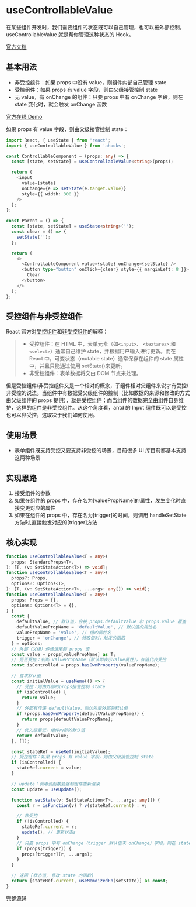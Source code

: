 # useControllableValue

在某些组件开发时，我们需要组件的状态既可以自己管理，也可以被外部控制，useControllableValue 就是帮你管理这种状态的 Hook。

[官方文档](https://ahooks.js.org/zh-CN/hooks/https://ahooks.js.org/zh-CN/hooks/use-controllable-value)

## 基本用法

- 非受控组件：如果 props 中没有 value，则组件内部自己管理 state
- 受控组件：如果 props 有 value 字段，则由父级接管控制 state
- 无 value，有 onChange 的组件：只要 props 中有 onChange 字段，则在 state 变化时，就会触发 onChange 函数

[官方在线 Demo](https://ahooks.js.org/~demos/usecontrollablevalue-demo2/)

如果 props 有 value 字段，则由父级接管控制 state：

```ts
import React, { useState } from 'react';
import { useControllableValue } from 'ahooks';

const ControllableComponent = (props: any) => {
  const [state, setState] = useControllableValue<string>(props);

  return (
    <input
      value={state}
      onChange={e => setState(e.target.value)}
      style={{ width: 300 }}
    />
  );
};

const Parent = () => {
  const [state, setState] = useState<string>('');
  const clear = () => {
    setState('');
  };

  return (
    <>
      <ControllableComponent value={state} onChange={setState} />
      <button type="button" onClick={clear} style={{ marginLeft: 8 }}>
        Clear
      </button>
    </>
  );
};
```

## 受控组件与非受控组件

React 官方对[受控组件](https://zh-hans.reactjs.org/docs/forms.html#controlled-components)和[非受控组件](https://zh-hans.reactjs.org/docs/uncontrolled-components.html)的解释：

> - 受控组件：在 HTML 中，表单元素（如`<input>`、 `<textarea>` 和 `<select>`）通常自己维护 state，并根据用户输入进行更新。而在 React 中，可变状态（mutable state）通常保存在组件的 state 属性中，并且只能通过使用 setState()来更新。
> - 非受控组件：表单数据将交由 DOM 节点来处理。

但是受控组件/非受控组件又是一个相对的概念，子组件相对父组件来说才有受控/非受控的说法。当组件中有数据受父级组件的控制（比如数据的来源和修改的方式由父级组件的 props 提供），就是受控组件；而当组件的数据完全由组件自身维护，这样的组件是非受控组件。从这个角度看，antd 的 Input 组件既可以是受控也可以非受控，这取决于我们如何使用。

## 使用场景

- 表单组件既支持受控又要支持非受控的场景，目前很多 UI 库目前都基本支持这两种场景

## 实现思路

1. 接受组件的参数
2. 如果在组件的 props 中，存在名为[valuePropName]的属性，发生变化时直接变更对应的属性
3. 如果在组件的 props 中，存在名为[trigger]的时间，则调用 handleSetState 方法时,直接触发对应的[trigger]方法

## 核心实现

```ts
function useControllableValue<T = any>(
  props: StandardProps<T>,
): [T, (v: SetStateAction<T>) => void];
function useControllableValue<T = any>(
  props?: Props,
  options?: Options<T>,
): [T, (v: SetStateAction<T>, ...args: any[]) => void];
function useControllableValue<T = any>(
  props: Props = {},
  options: Options<T> = {},
) {
  const {
    defaultValue, // 默认值，会被 props.defaultValue 和 props.value 覆盖
    defaultValuePropName = 'defaultValue', // 默认值的属性名
    valuePropName = 'value', // 值的属性名
    trigger = 'onChange', // 修改值时，触发的函数
  } = options;
  // 外部（父级）传递进来的 props 值
  const value = props[valuePropName] as T;
  // 是否受控：判断 valuePropName（默认即表示value属性），有值代表受控
  const isControlled = props.hasOwnProperty(valuePropName);

  // 首次默认值
  const initialValue = useMemo(() => {
    // 受控：则由外部的props接管控制 state
    if (isControlled) {
      return value;
    }
    // 外部有传递 defaultValue，则优先取外部的默认值
    if (props.hasOwnProperty(defaultValuePropName)) {
      return props[defaultValuePropName];
    }
    // 优先级最低，组件内部的默认值
    return defaultValue;
  }, []);

  const stateRef = useRef(initialValue);
  // 受控组件：如果 props 有 value 字段，则由父级接管控制 state
  if (isControlled) {
    stateRef.current = value;
  }

  // update：调用该函数会强制组件重新渲染
  const update = useUpdate();

  function setState(v: SetStateAction<T>, ...args: any[]) {
    const r = isFunction(v) ? v(stateRef.current) : v;

    // 非受控
    if (!isControlled) {
      stateRef.current = r;
      update(); // 更新状态s
    }
    // 只要 props 中有 onChange（trigger 默认值未 onChange）字段，则在 state 变化时，就会触发 onChange 函数
    if (props[trigger]) {
      props[trigger](r, ...args);
    }
  }

  // 返回 [状态值, 修改 state 的函数]
  return [stateRef.current, useMemoizedFn(setState)] as const;
}
```

[完整源码](https://github.com/alibaba/hooks/blob/v3.7.4/packages/hooks/src/useControllableValue/index.ts)
